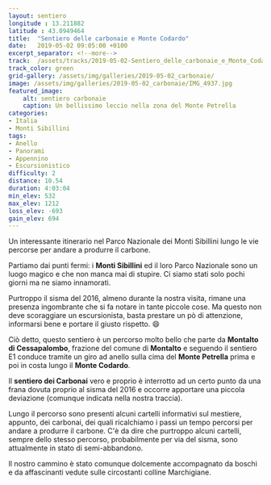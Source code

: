 ```yaml
---
layout: sentiero
longitude : 13.211882
latitude : 43.0949464
title:  "Sentiero delle carbonaie e Monte Codardo"
date:   2019-05-02 09:05:00 +0100
excerpt_separator: <!--more-->
track:  /assets/tracks/2019-05-02-Sentiero_delle_carbonaie_e_Monte_Codardo.gpx
track_color: green
grid-gallery: /assets/img/galleries/2019-05-02_carbonaie/
image: /assets/img/galleries/2019-05-02_carbonaie/IMG_4937.jpg
featured_image:
    alt: sentiero carbonaie
    caption: Un bellissimo leccio nella zona del Monte Petrella
categories:
- Italia
- Monti Sibillini
tags:
- Anello
- Panorami
- Appennino
- Escursionistico
difficulty: 2
distance: 10.54 
duration: 4:03:04
min_elev: 532
max_elev: 1212
loss_elev: -693
gain_elev: 694
---
```


Un interessante itinerario nel Parco Nazionale dei Monti Sibillini lungo le vie percorse per andare a produrre il carbone.

<!--more-->

Partiamo dai punti fermi: i **Monti Sibillini** ed il loro Parco Nazionale sono un luogo magico e che non manca mai di stupire. Ci siamo stati solo pochi giorni ma ne siamo innamorati.

Purtroppo il sisma del 2016, almeno durante la nostra visita, rimane una presenza ingombrante che si fa notare in tante piccole cose. Ma questo non deve scoraggiare un escursionista, basta prestare un pò di attenzione, informarsi bene e portare il giusto rispetto. :smile:

Ciò detto, questo sentiero è un percorso molto bello che parte da **Montalto di Cessapalombo**, frazione del comune di **Montalto** e seguendo il sentiero E1 conduce tramite un giro ad anello sulla cima del **Monte Petrella** prima e poi in costa lungo il **Monte Codardo**.

Il **sentiero dei Carbonai** vero e proprio è interrotto ad un certo punto da una frana dovuta proprio al sisma del 2016 e occorre apportare una piccola deviazione (comunque indicata nella nostra traccia).

Lungo il percorso sono presenti alcuni cartelli informativi sul mestiere, appunto, dei carbonai, dei quali ricalchiamo i passi un tempo percorsi per andare a produrre il carbone. C'è da dire che purtroppo alcuni cartelli, sempre dello stesso percorso, probabilmente per via del sisma, sono attualmente in stato di semi-abbandono.

Il nostro cammino è stato comunque dolcemente accompagnato da boschi e da affascinanti vedute sulle circostanti colline Marchigiane.

